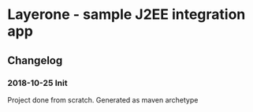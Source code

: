 # Layerone - sample J2EE integration app

## Changelog

### 2018-10-25 Init

Project done from scratch. Generated as maven archetype